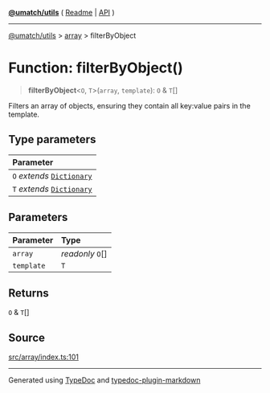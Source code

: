 [**@umatch/utils**](../../README.md) ( [Readme](../../README.md) \| [API](../../API.md) )

---

[@umatch/utils](../../API.md) > [array](../README.md) > filterByObject

# Function: filterByObject()

> **filterByObject**\<`O`, `T`\>(`array`, `template`): `O` & `T`[]

Filters an array of objects, ensuring they contain all key:value
pairs in the template.

## Type parameters

| Parameter                                                                       |
| :------------------------------------------------------------------------------ |
| `O` _extends_ [`Dictionary`](../../index/type-aliases/type-alias.Dictionary.md) |
| `T` _extends_ [`Dictionary`](../../index/type-aliases/type-alias.Dictionary.md) |

## Parameters

| Parameter  | Type             |
| :--------- | :--------------- |
| `array`    | _readonly_ `O`[] |
| `template` | `T`              |

## Returns

`O` & `T`[]

## Source

[src/array/index.ts:101](https://github.com/umatch-oficial/utils/blob/106c322/src/array/index.ts#L101)

---

Generated using [TypeDoc](https://typedoc.org/) and [typedoc-plugin-markdown](https://www.npmjs.com/package/typedoc-plugin-markdown)
